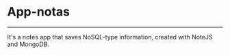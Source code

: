 # App-notas
***
It's a notes app that saves NoSQL-type information, created with NoteJS and MongoDB.
